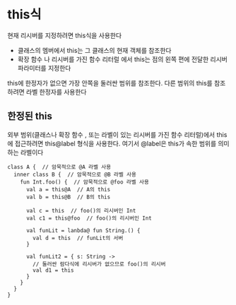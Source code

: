 # this식
현재 리시버를 지정하려면 this식을 사용한다   
- 클래스의 멤버에서 this는 그 클래스의 현재 객체를 참조한다   
- 확장 함수 나 리시버를 가진 함수 리터럴 에서 this는 점의 왼쪽 편에 전달한 리시버 파라미터를 지정한다

this에 한정자가 없으면 가장 안쪽을 둘러싼 범위를 참조한다. 다른 범위의 this를 참조하려면 라벨 한정자를 사용한다
## 한정된 this
외부 범위(클래스나 확장 함수 , 또는 라벨이 있는 리시버를 가진 함수 리터럴)에서 this에 접근하려면 this@label	형식을 사용한다. 여기서 @label은 this가 속한 범위를 의미하는 라벨이다
```
class A {  // 암묵적으로 @A 라벨 사용
  inner class B {  // 암묵적으로 @B 라벨 사용
    fun Int.foo() {  // 암묵적으로 @foo 라벨 사용
      val a = this@A  // A의 this
      val b = this@B  // B의 this
      
      val c = this  // foo()의 리시버인 Int
      val c1 = this@foo  // foo()의 리시버인 Int
      
      val funLit = lanbda@ fun String.() {
        val d = this  // funLit의 서버
      }
      
      val funLit2 = { s: String ->
        // 둘러싼 람다식에 리시버가 없으므로 foo()의 리시버
        val d1 = this
      }
    }
  }
}
```
